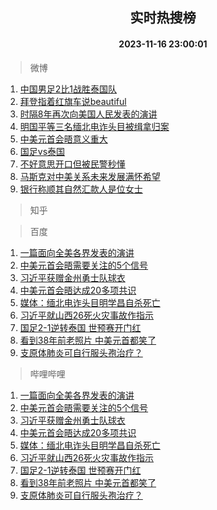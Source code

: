<div align="center"><h2>实时热搜榜</h2><h4>2023-11-16 23:00:01</h4></div>

> 微博  

1. [中国男足2比1战胜泰国队](https://s.weibo.com/weibo?q=%23%E4%B8%AD%E5%9B%BD%E7%94%B7%E8%B6%B32%E6%AF%941%E6%88%98%E8%83%9C%E6%B3%B0%E5%9B%BD%E9%98%9F%23&t=31&band_rank=1&Refer=top)<br />
2. [拜登指着红旗车说beautiful](https://s.weibo.com/weibo?q=%23%E6%8B%9C%E7%99%BB%E6%8C%87%E7%9D%80%E7%BA%A2%E6%97%97%E8%BD%A6%E8%AF%B4beautiful%23&t=31&band_rank=2&Refer=top)<br />
3. [时隔8年再次向美国人民发表的演讲](https://s.weibo.com/weibo?q=%23%E6%97%B6%E9%9A%948%E5%B9%B4%E5%86%8D%E6%AC%A1%E5%90%91%E7%BE%8E%E5%9B%BD%E4%BA%BA%E6%B0%91%E5%8F%91%E8%A1%A8%E7%9A%84%E6%BC%94%E8%AE%B2%23&t=31&band_rank=3&Refer=top)<br />
4. [明国平等三名缅北电诈头目被缉拿归案](https://s.weibo.com/weibo?q=%23%E6%98%8E%E5%9B%BD%E5%B9%B3%E7%AD%89%E4%B8%89%E5%90%8D%E7%BC%85%E5%8C%97%E7%94%B5%E8%AF%88%E5%A4%B4%E7%9B%AE%E8%A2%AB%E7%BC%89%E6%8B%BF%E5%BD%92%E6%A1%88%23&t=31&band_rank=4&Refer=top)<br />
5. [中美元首会晤意义重大](https://s.weibo.com/weibo?q=%23%E4%B8%AD%E7%BE%8E%E5%85%83%E9%A6%96%E4%BC%9A%E6%99%A4%E6%84%8F%E4%B9%89%E9%87%8D%E5%A4%A7%23&t=31&band_rank=5&Refer=top)<br />
6. [国足vs泰国](https://s.weibo.com/weibo?q=%23%E5%9B%BD%E8%B6%B3vs%E6%B3%B0%E5%9B%BD%23&t=31&band_rank=6&Refer=top)<br />
7. [不好意思开口但被民警秒懂](https://s.weibo.com/weibo?q=%23%E4%B8%8D%E5%A5%BD%E6%84%8F%E6%80%9D%E5%BC%80%E5%8F%A3%E4%BD%86%E8%A2%AB%E6%B0%91%E8%AD%A6%E7%A7%92%E6%87%82%23&t=31&band_rank=7&Refer=top)<br />
8. [马斯克对中美关系未来发展满怀希望](https://s.weibo.com/weibo?q=%23%E9%A9%AC%E6%96%AF%E5%85%8B%E5%AF%B9%E4%B8%AD%E7%BE%8E%E5%85%B3%E7%B3%BB%E6%9C%AA%E6%9D%A5%E5%8F%91%E5%B1%95%E6%BB%A1%E6%80%80%E5%B8%8C%E6%9C%9B%23&t=31&band_rank=8&Refer=top)<br />
9. [银行称顺其自然汇款人是位女士](https://s.weibo.com/weibo?q=%23%E9%93%B6%E8%A1%8C%E7%A7%B0%E9%A1%BA%E5%85%B6%E8%87%AA%E7%84%B6%E6%B1%87%E6%AC%BE%E4%BA%BA%E6%98%AF%E4%BD%8D%E5%A5%B3%E5%A3%AB%23&t=31&band_rank=9&Refer=top)<br />

> 知乎  


> 百度  

1. [一篇面向全美各界发表的演讲](https://www.baidu.com/s?wd=%E4%B8%80%E7%AF%87%E9%9D%A2%E5%90%91%E5%85%A8%E7%BE%8E%E5%90%84%E7%95%8C%E5%8F%91%E8%A1%A8%E7%9A%84%E6%BC%94%E8%AE%B2&sa=fyb_news&rsv_dl=fyb_news)<br />
2. [中美元首会晤需要关注的5个信号](https://www.baidu.com/s?wd=%E4%B8%AD%E7%BE%8E%E5%85%83%E9%A6%96%E4%BC%9A%E6%99%A4%E9%9C%80%E8%A6%81%E5%85%B3%E6%B3%A8%E7%9A%845%E4%B8%AA%E4%BF%A1%E5%8F%B7&sa=fyb_news&rsv_dl=fyb_news)<br />
3. [习近平获赠金州勇士队球衣](https://www.baidu.com/s?wd=%E4%B9%A0%E8%BF%91%E5%B9%B3%E8%8E%B7%E8%B5%A0%E9%87%91%E5%B7%9E%E5%8B%87%E5%A3%AB%E9%98%9F%E7%90%83%E8%A1%A3&sa=fyb_news&rsv_dl=fyb_news)<br />
4. [中美元首会晤达成20多项共识](https://www.baidu.com/s?wd=%E4%B8%AD%E7%BE%8E%E5%85%83%E9%A6%96%E4%BC%9A%E6%99%A4%E8%BE%BE%E6%88%9020%E5%A4%9A%E9%A1%B9%E5%85%B1%E8%AF%86&sa=fyb_news&rsv_dl=fyb_news)<br />
5. [媒体：缅北电诈头目明学昌自杀死亡](https://www.baidu.com/s?wd=%E5%AA%92%E4%BD%93%EF%BC%9A%E7%BC%85%E5%8C%97%E7%94%B5%E8%AF%88%E5%A4%B4%E7%9B%AE%E6%98%8E%E5%AD%A6%E6%98%8C%E8%87%AA%E6%9D%80%E6%AD%BB%E4%BA%A1&sa=fyb_news&rsv_dl=fyb_news)<br />
6. [习近平就山西26死火灾事故作指示](https://www.baidu.com/s?wd=%E4%B9%A0%E8%BF%91%E5%B9%B3%E5%B0%B1%E5%B1%B1%E8%A5%BF26%E6%AD%BB%E7%81%AB%E7%81%BE%E4%BA%8B%E6%95%85%E4%BD%9C%E6%8C%87%E7%A4%BA&sa=fyb_news&rsv_dl=fyb_news)<br />
7. [国足2-1逆转泰国 世预赛开门红](https://www.baidu.com/s?wd=%E5%9B%BD%E8%B6%B32-1%E9%80%86%E8%BD%AC%E6%B3%B0%E5%9B%BD+%E4%B8%96%E9%A2%84%E8%B5%9B%E5%BC%80%E9%97%A8%E7%BA%A2&sa=fyb_news&rsv_dl=fyb_news)<br />
8. [看到38年前老照片 中美元首都笑了](https://www.baidu.com/s?wd=%E7%9C%8B%E5%88%B038%E5%B9%B4%E5%89%8D%E8%80%81%E7%85%A7%E7%89%87+%E4%B8%AD%E7%BE%8E%E5%85%83%E9%A6%96%E9%83%BD%E7%AC%91%E4%BA%86&sa=fyb_news&rsv_dl=fyb_news)<br />
9. [支原体肺炎可自行服头孢治疗？](https://www.baidu.com/s?wd=%E6%94%AF%E5%8E%9F%E4%BD%93%E8%82%BA%E7%82%8E%E5%8F%AF%E8%87%AA%E8%A1%8C%E6%9C%8D%E5%A4%B4%E5%AD%A2%E6%B2%BB%E7%96%97%EF%BC%9F&sa=fyb_news&rsv_dl=fyb_news)<br />

> 哔哩哔哩  

1. [一篇面向全美各界发表的演讲](https://www.baidu.com/s?wd=%E4%B8%80%E7%AF%87%E9%9D%A2%E5%90%91%E5%85%A8%E7%BE%8E%E5%90%84%E7%95%8C%E5%8F%91%E8%A1%A8%E7%9A%84%E6%BC%94%E8%AE%B2&sa=fyb_news&rsv_dl=fyb_news)<br />
2. [中美元首会晤需要关注的5个信号](https://www.baidu.com/s?wd=%E4%B8%AD%E7%BE%8E%E5%85%83%E9%A6%96%E4%BC%9A%E6%99%A4%E9%9C%80%E8%A6%81%E5%85%B3%E6%B3%A8%E7%9A%845%E4%B8%AA%E4%BF%A1%E5%8F%B7&sa=fyb_news&rsv_dl=fyb_news)<br />
3. [习近平获赠金州勇士队球衣](https://www.baidu.com/s?wd=%E4%B9%A0%E8%BF%91%E5%B9%B3%E8%8E%B7%E8%B5%A0%E9%87%91%E5%B7%9E%E5%8B%87%E5%A3%AB%E9%98%9F%E7%90%83%E8%A1%A3&sa=fyb_news&rsv_dl=fyb_news)<br />
4. [中美元首会晤达成20多项共识](https://www.baidu.com/s?wd=%E4%B8%AD%E7%BE%8E%E5%85%83%E9%A6%96%E4%BC%9A%E6%99%A4%E8%BE%BE%E6%88%9020%E5%A4%9A%E9%A1%B9%E5%85%B1%E8%AF%86&sa=fyb_news&rsv_dl=fyb_news)<br />
5. [媒体：缅北电诈头目明学昌自杀死亡](https://www.baidu.com/s?wd=%E5%AA%92%E4%BD%93%EF%BC%9A%E7%BC%85%E5%8C%97%E7%94%B5%E8%AF%88%E5%A4%B4%E7%9B%AE%E6%98%8E%E5%AD%A6%E6%98%8C%E8%87%AA%E6%9D%80%E6%AD%BB%E4%BA%A1&sa=fyb_news&rsv_dl=fyb_news)<br />
6. [习近平就山西26死火灾事故作指示](https://www.baidu.com/s?wd=%E4%B9%A0%E8%BF%91%E5%B9%B3%E5%B0%B1%E5%B1%B1%E8%A5%BF26%E6%AD%BB%E7%81%AB%E7%81%BE%E4%BA%8B%E6%95%85%E4%BD%9C%E6%8C%87%E7%A4%BA&sa=fyb_news&rsv_dl=fyb_news)<br />
7. [国足2-1逆转泰国 世预赛开门红](https://www.baidu.com/s?wd=%E5%9B%BD%E8%B6%B32-1%E9%80%86%E8%BD%AC%E6%B3%B0%E5%9B%BD+%E4%B8%96%E9%A2%84%E8%B5%9B%E5%BC%80%E9%97%A8%E7%BA%A2&sa=fyb_news&rsv_dl=fyb_news)<br />
8. [看到38年前老照片 中美元首都笑了](https://www.baidu.com/s?wd=%E7%9C%8B%E5%88%B038%E5%B9%B4%E5%89%8D%E8%80%81%E7%85%A7%E7%89%87+%E4%B8%AD%E7%BE%8E%E5%85%83%E9%A6%96%E9%83%BD%E7%AC%91%E4%BA%86&sa=fyb_news&rsv_dl=fyb_news)<br />
9. [支原体肺炎可自行服头孢治疗？](https://www.baidu.com/s?wd=%E6%94%AF%E5%8E%9F%E4%BD%93%E8%82%BA%E7%82%8E%E5%8F%AF%E8%87%AA%E8%A1%8C%E6%9C%8D%E5%A4%B4%E5%AD%A2%E6%B2%BB%E7%96%97%EF%BC%9F&sa=fyb_news&rsv_dl=fyb_news)<br />
